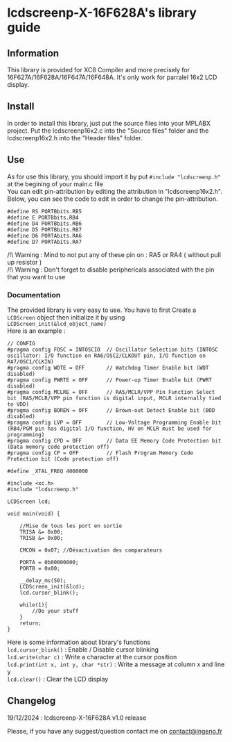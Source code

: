 # lcdscreenp-X-16F628A's library guide
## Information 
This library is provided for XC8 Compiler and more precisely for 16F627A/16F628A/16F647A/16F648A.
It's only work for parralel 16x2 LCD display. 
## Install
In order to install this library, just put the source files into your MPLABX project.
Put the lcdscreenp16x2.c into the "Source files" folder and the lcdscreenp16x2.h into the "Header files" folder.

## Use 
As for use this library, you should import it by put `#include "lcdscreenp.h"` at the begining of your main.c file  
You can edit pin-attribution by editing the attribution in "lcdscreenp16x2.h". Below, you can see the code to edit in order to change the pin-attribution.  

```
#define RS PORTBbits.RB5
#define E PORTBbits.RB4
#define D4 PORTBbits.RB6
#define D5 PORTBbits.RB7
#define D6 PORTAbits.RA6
#define D7 PORTAbits.RA7
```
/!\ Warning : Mind to not put any of these pin on : RA5 or RA4 ( without pull up resistor )  
/!\ Warning : Don't forget to disable periphericals associated with the pin that you want to use

### Documentation
The provided library is very easy to use. You have to first Create a `LCDScreen` object then initialize it by using `LCDScreen_init(&lcd_object_name)`  
Here is an example :  
```
// CONFIG
#pragma config FOSC = INTOSCIO  // Oscillator Selection bits (INTOSC oscillator: I/O function on RA6/OSC2/CLKOUT pin, I/O function on RA7/OSC1/CLKIN)
#pragma config WDTE = OFF       // Watchdog Timer Enable bit (WDT disabled)
#pragma config PWRTE = OFF      // Power-up Timer Enable bit (PWRT disabled)
#pragma config MCLRE = OFF      // RA5/MCLR/VPP Pin Function Select bit (RA5/MCLR/VPP pin function is digital input, MCLR internally tied to VDD)
#pragma config BOREN = OFF      // Brown-out Detect Enable bit (BOD disabled)
#pragma config LVP = OFF        // Low-Voltage Programming Enable bit (RB4/PGM pin has digital I/O function, HV on MCLR must be used for programming)
#pragma config CPD = OFF        // Data EE Memory Code Protection bit (Data memory code protection off)
#pragma config CP = OFF         // Flash Program Memory Code Protection bit (Code protection off)

#define _XTAL_FREQ 4000000

#include <xc.h>
#include "lcdscreenp.h"

LCDScreen lcd;

void main(void) {
    
    //Mise de tous les port en sortie 
    TRISA &= 0x00;
    TRISB &= 0x00;

    CMCON = 0x07; //Désactivation des comparateurs

    PORTA = 0b00000000;
    PORTB = 0x00;
    
    __delay_ms(50);
    LCDScreen_init(&lcd);
    lcd.cursor_blink();
    
    while(1){
        //Do your stuff
    }
    return;
}
```
Here is some information about library's functions  
`lcd.cursor_blink()` : Enable / Disable cursor blinking  
`lcd.write(char c)` : Write a character  at the cursor position  
`lcd.print(int x, int y, char *str)` : Write a message at column x and line y   
`lcd.clear()` : Clear the LCD display  

## Changelog

19/12/2024 : lcdscreenp-X-16F628A  v1.0 release

Please, if you have any suggest/question contact me on contact@ingeno.fr
